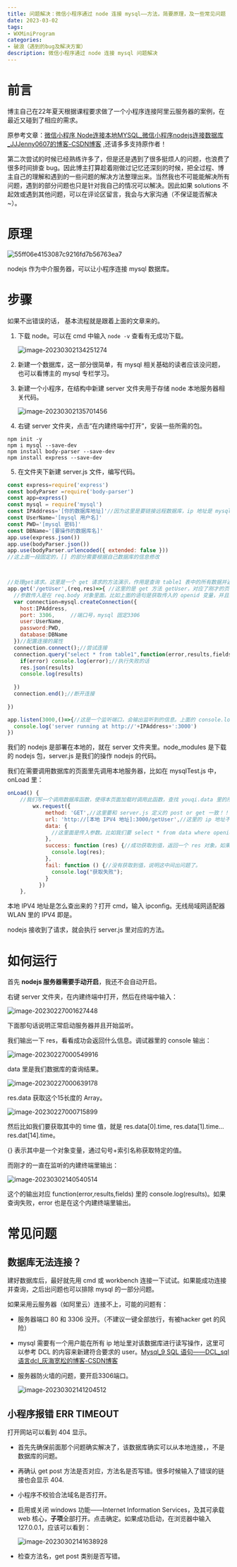```yaml
---
title: 问题解决：微信小程序通过 node 连接 mysql——方法，简要原理，及一些常见问题
date: 2023-03-02
tags:
- WXMiniProgram
categories:
- 破浪（遇到的bug及解决方案）
description: 微信小程序通过 node 连接 mysql 问题解决
---
```


# 前言

博主自己在22年夏天根据课程要求做了一个小程序连接阿里云服务器的案例，在最近又碰到了相应的需求。

原参考文章：[微信小程序 Node连接本地MYSQL_微信小程序nodejs连接数据库_JJJenny0607的博客-CSDN博客](https://blog.csdn.net/m0_56598099/article/details/119105587?app_version=5.14.2&code=app_1562916241&csdn_share_tail={"type"%3A"blog"%2C"rType"%3A"article"%2C"rId"%3A"119105587"%2C"source"%3A"jtwqwq"}&uLinkId=usr1mkqgl919blen&utm_source=app) ,还请多多支持原作者！

第二次尝试的时候已经熟练许多了，但是还是遇到了很多挺烦人的问题，也浪费了很多时间排查 bug。因此博主打算趁着刚做过记忆还深刻的时候，把全过程、博主自己的理解和遇到的一些问题的解决方法整理出来。当然我也不可能能解决所有问题，遇到的部分问题也只是针对我自己的情况可以解决。因此如果 solutions 不起效或遇到其他问题，可以在评论区留言，我会与大家沟通（不保证能否解决~）。

# 原理

![55ff06e4153087c9216fd7b56763ea7](https://raw.githubusercontent.com/Jingqing3948/FigureBed/main/mdImages/202505212343956.png)

nodejs 作为中介服务器，可以让小程序连接 mysql 数据库。

# 步骤

如果不出错误的话， 基本流程就是跟着上面的文章来的。

1. 下载 node。可以在 cmd 中输入 `node -v` 查看有无成功下载。

   ![image-20230302134251274](https://raw.githubusercontent.com/Jingqing3948/FigureBed/main/mdImages/202505212344379.png)

2. 新建一个数据库，这一部分很简单，有 mysql 相关基础的读者应该没问题，也可以看博主的 mysql 专栏学习。

3. 新建一个小程序，在结构中新建 server 文件夹用于存储 node 本地服务器相关代码。

   ![image-20230302135701456](https://raw.githubusercontent.com/Jingqing3948/FigureBed/main/mdImages/202505212344368.png)

4. 右键 server 文件夹，点击“在内建终端中打开”，安装一些所需的包。

```
npm init -y
npm i mysql --save-dev
npm install body-parser --save-dev
npm install express --save-dev
```

5. 在文件夹下新建 server.js 文件，编写代码。

```js
const express=require('express')
const bodyParser =require('body-parser')
const app=express()
const mysql = require('mysql')
const IPAddress='[你的数据库地址]'//因为这里是要链接远程数据库，ip 地址是 mysql 的地址！！本地就是 127.0.0.1，服务器上就自己找找看
const UserName='[mysql 用户名]'
const PWD='[mysql 密码]'
const DBName='[要操作的数据库名]'
app.use(express.json())
app.use(bodyParser.json())
app.use(bodyParser.urlencoded({ extended: false }))
//这上面一段固定的，[] 的部分需要根据自己数据库的信息修改



//处理get请求。这里是一个 get 请求的方法演示，作用是查询 table1 表中的所有数据并返回。
app.get('/getUser',(req,res)=>{ //这里的是 get 方法 getUser，对应了刚才的页面发来的请求。就会执行这个方法。
  //参数传入是在 req.body 对象里面。比如上面的语句是获取传入的 openid 变量，并且我们新定义一个叫 openid 的变量存储传入的 openid 变量
  var connection=mysql.createConnection({
    host:IPAddress,
    port: 3306,		//端口号，mysql 固定3306
    user:UserName,
    password:PWD,
    database:DBName
  })//配置连接的属性
  connection.connect();//尝试连接
  connection.query("select * from table1",function(error,results,fields){//执行查找语句
    if(error) console.log(error);//执行失败的话
    res.json(results)
    console.log(results)
    
  })
  connection.end();//断开连接
  
})

app.listen(3000,()=>{//这是一个监听端口，会输出监听到的信息。上面的 console.log 就会在这里输出
  console.log('server running at http://'+IPAddress+':3000')
})

```

我们的 nodejs 是部署在本地的，就在 server 文件夹里。node_modules 是下载的 nodejs 包，server.js 是我们的操作 nodejs 的代码。

我们在需要调用数据库的页面里先调用本地服务器，比如在 mysqlTest.js 中，onLoad 里：

```js
onLoad() {
    //我们写一个调用数据库函数，使得本页面加载时调用此函数，查找 youqi.data 里的所有条目。
        wx.request({
            method: 'GET',//这里要和 server.js 定义的 post or get 一致！！！
            url: 'http://[本地 IPV4 地址]:3000/getUser',//这里的 ip 地址不是数据库的地址，而是你的电脑本地的地址，因为这一步的操作是要找到本地 nodejs 服务器。getUser 要和 server.js 中定义的方法名一致。
            data: {
              //这里面是传入参数。比如我们要 select * from data where openid= 给定的 openid，就可以从这里传入
            },
            success: function (res) {//成功获取到值，返回一个 res 对象。如果不知道 res 对象里面包含什么，可以先输出 res 对象看一下其中都包含什么
              console.log(res);
            },
            fail: function () {//没有获取到值，说明这中间出问题了。
              console.log("获取失败");
            }
          })
    },
```

本地 IPV4 地址是怎么查出来的？打开 cmd，输入 ipconfig。无线局域网适配器 WLAN 里的 IPV4 即是。

nodejs 接收到了请求，就会执行 server.js 里对应的方法。

# 如何运行

首先 **nodejs 服务器需要手动开启**，我还不会自动开启。

右键 server 文件夹，在内建终端中打开，然后在终端中输入：

![image-20230227001627448](https://raw.githubusercontent.com/Jingqing3948/FigureBed/main/mdImages/202505212344060.png)

下面那句话说明正常启动服务器并且开始监听。

我们输出一下 res，看看成功会返回什么信息。调试器里的 console 输出：

![image-20230227000549916](https://raw.githubusercontent.com/Jingqing3948/FigureBed/main/mdImages/202505212343123.png)

data 里是我们数据库的查询结果。

![image-20230227000639178](https://raw.githubusercontent.com/Jingqing3948/FigureBed/main/mdImages/202505212343704.png)

res.data 获取这个15长度的 Array。

![image-20230227000715899](https://raw.githubusercontent.com/Jingqing3948/FigureBed/main/mdImages/202505212343282.png)

然后比如我们要获取其中的 time 值，就是 res.data[0].time, res.data[1].time... res.dat[14].time。

{} 表示其中是一个对象变量，通过句号+索引名称获取特定的值。

而刚才的一直在监听的内建终端里输出：

![image-20230302140540514](https://raw.githubusercontent.com/Jingqing3948/FigureBed/main/mdImages/202505212344070.png)

这个的输出对应 function(error,results,fields) 里的 console.log(results)。如果查询失败，error 也是在这个内建终端里输出。

# 常见问题

## 数据库无法连接？

建好数据库后，最好就先用 cmd 或 workbench 连接一下试试。如果能成功连接并查询，之后出问题也可以排除 mysql 的一部分问题。

如果采用云服务器（如阿里云）连接不上，可能的问题有：

- 服务器端口 80 和 3306 没开。（不建议一键全部放行，有被hacker get 的风险）

- mysql 需要有一个用户能在所有 ip 地址里对该数据库进行读写操作，这里可以参考 DCL 的内容来新建符合要求的 user。[Mysql_9 SQL 语句——DCL_sql语言dcl_灰海宽松的博客-CSDN博客](https://jingqing3948.blog.csdn.net/article/details/124430926)

- 服务器防火墙的问题，要开启3306端口。

  ![image-20230302141204512](https://raw.githubusercontent.com/Jingqing3948/FigureBed/main/mdImages/202505212343761.png)

## 小程序报错 ERR TIMEOUT

打开网站可以看到 404 显示。

- 首先先确保前面那个问题确实解决了，该数据库确实可以从本地连接，，不是数据库的问题。

- 再确认 get post 方法是否对应，方法名是否写错。很多时候输入了错误的链接也会显示 404.

- 小程序不校验合法域名是否打开。

- 启用或关闭 windows 功能——Internet Information Services，及其可承载 web 核心，**子项**全部打开。点击确定。如果成功启动，在浏览器中输入 127.0.0.1，应该可以看到：

  ![image-20230302141638928](https://raw.githubusercontent.com/Jingqing3948/FigureBed/main/mdImages/202505212343506.png)

- 检查方法名，get post 类别是否写错。